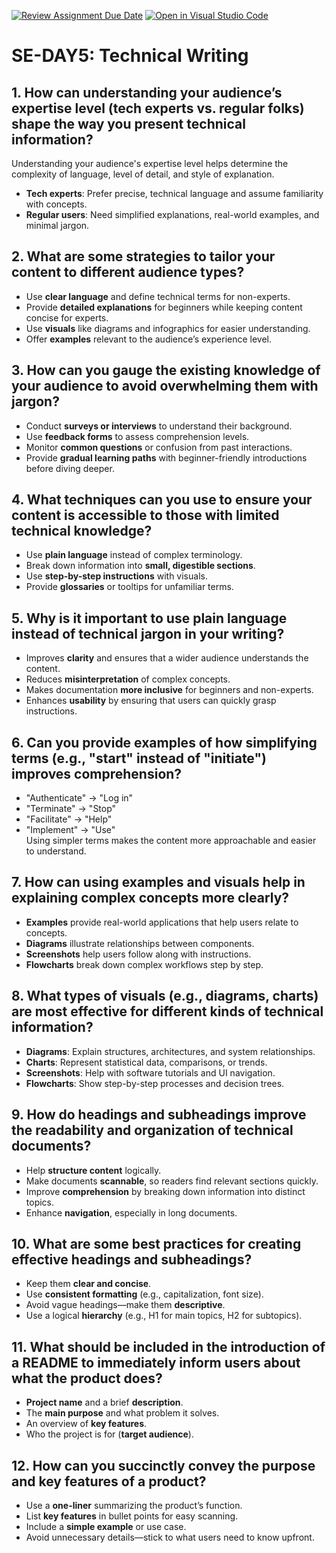 [![Review Assignment Due Date](https://classroom.github.com/assets/deadline-readme-button-22041afd0340ce965d47ae6ef1cefeee28c7c493a6346c4f15d667ab976d596c.svg)](https://classroom.github.com/a/zsAR-pyY)
[![Open in Visual Studio Code](https://classroom.github.com/assets/open-in-vscode-2e0aaae1b6195c2367325f4f02e2d04e9abb55f0b24a779b69b11b9e10269abc.svg)](https://classroom.github.com/online_ide?assignment_repo_id=18472828&assignment_repo_type=AssignmentRepo)
# SE-DAY5: Technical Writing  

## 1. **How can understanding your audience’s expertise level (tech experts vs. regular folks) shape the way you present technical information?**  
Understanding your audience's expertise level helps determine the complexity of language, level of detail, and style of explanation.  
- **Tech experts**: Prefer precise, technical language and assume familiarity with concepts.  
- **Regular users**: Need simplified explanations, real-world examples, and minimal jargon.  

## 2. **What are some strategies to tailor your content to different audience types?**  
- Use **clear language** and define technical terms for non-experts.  
- Provide **detailed explanations** for beginners while keeping content concise for experts.  
- Use **visuals** like diagrams and infographics for easier understanding.  
- Offer **examples** relevant to the audience’s experience level.  

## 3. **How can you gauge the existing knowledge of your audience to avoid overwhelming them with jargon?**  
- Conduct **surveys or interviews** to understand their background.  
- Use **feedback forms** to assess comprehension levels.  
- Monitor **common questions** or confusion from past interactions.  
- Provide **gradual learning paths** with beginner-friendly introductions before diving deeper.  

## 4. **What techniques can you use to ensure your content is accessible to those with limited technical knowledge?**  
- Use **plain language** instead of complex terminology.  
- Break down information into **small, digestible sections**.  
- Use **step-by-step instructions** with visuals.  
- Provide **glossaries** or tooltips for unfamiliar terms.  

## 5. **Why is it important to use plain language instead of technical jargon in your writing?**  
- Improves **clarity** and ensures that a wider audience understands the content.  
- Reduces **misinterpretation** of complex concepts.  
- Makes documentation **more inclusive** for beginners and non-experts.  
- Enhances **usability** by ensuring that users can quickly grasp instructions.  

## 6. **Can you provide examples of how simplifying terms (e.g., "start" instead of "initiate") improves comprehension?**  
- "Authenticate" → "Log in"  
- "Terminate" → "Stop"  
- "Facilitate" → "Help"  
- "Implement" → "Use"  
Using simpler terms makes the content more approachable and easier to understand.  

## 7. **How can using examples and visuals help in explaining complex concepts more clearly?**  
- **Examples** provide real-world applications that help users relate to concepts.  
- **Diagrams** illustrate relationships between components.  
- **Screenshots** help users follow along with instructions.  
- **Flowcharts** break down complex workflows step by step.  

## 8. **What types of visuals (e.g., diagrams, charts) are most effective for different kinds of technical information?**  
- **Diagrams**: Explain structures, architectures, and system relationships.  
- **Charts**: Represent statistical data, comparisons, or trends.  
- **Screenshots**: Help with software tutorials and UI navigation.  
- **Flowcharts**: Show step-by-step processes and decision trees.  

## 9. **How do headings and subheadings improve the readability and organization of technical documents?**  
- Help **structure content** logically.  
- Make documents **scannable**, so readers find relevant sections quickly.  
- Improve **comprehension** by breaking down information into distinct topics.  
- Enhance **navigation**, especially in long documents.  

## 10. **What are some best practices for creating effective headings and subheadings?**  
- Keep them **clear and concise**.  
- Use **consistent formatting** (e.g., capitalization, font size).  
- Avoid vague headings—make them **descriptive**.  
- Use a logical **hierarchy** (e.g., H1 for main topics, H2 for subtopics).  

## 11. **What should be included in the introduction of a README to immediately inform users about what the product does?**  
- **Project name** and a brief **description**.  
- The **main purpose** and what problem it solves.  
- An overview of **key features**.  
- Who the project is for (**target audience**).  

## 12. **How can you succinctly convey the purpose and key features of a product?**  
- Use a **one-liner** summarizing the product’s function.  
- List **key features** in bullet points for easy scanning.  
- Include a **simple example** or use case.  
- Avoid unnecessary details—stick to what users need to know upfront.  
